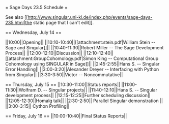 = Sage Days 23.5 Schedule =

See also [[http://www.singular.uni-kl.de/index.php/events/sage-days-235.html|the static page that I can't edit]].

== Wednesday, July 14 ==

||10:00||Opening||
||10:10-10:40||[[attachment:stein.pdf|William Stein -- Sage and Singular]]||
||10:40-11:30||Robert Miller -- The Sage Development Process||
||12:00-12:10||Discussion||
||12:10-12:40||[[attachment:GroupCohomology.pdf|Simon King -- Computational Group Cohomology using SINGULAR in Sage]]||
||2:45-2:55||Hans S. -- Singular Error Handling||
||3:00-3:20||Alexander Dreyer -- Interfacing with Python from Singular||
||3:30-3:50||Victor -- Noncommutative||

== Thursday, July 15 ==
||10:30-11:00||Status reports||
||11:00-11:30||Wolfram D. -- Singular projects||
||11:40-12:10||Hans S. -- Singular development process||
||12:15-12:25||Further scheduling discussion||
||12:05-12:30||Homalg talk||
||2:30-2:50|| Parallel Singular demonstration ||
||3:00-3:15|| Cython Profiling||

== Friday, July 16 ==
||10:00-10:40||Final Status Reports||
